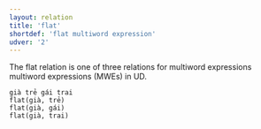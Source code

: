```yaml
---
layout: relation
title: 'flat'
shortdef: 'flat multiword expression'
udver: '2'
---
```


The flat relation is one of three relations for multiword expressions multiword expressions (MWEs) in UD.

~~~ sdparse
già trẻ gái trai
flat(già, trẻ)
flat(già, gái)
flat(già, trai)
~~~

<!-- Interlanguage links updated So kvě 14 19:02:54 CEST 2022 -->
